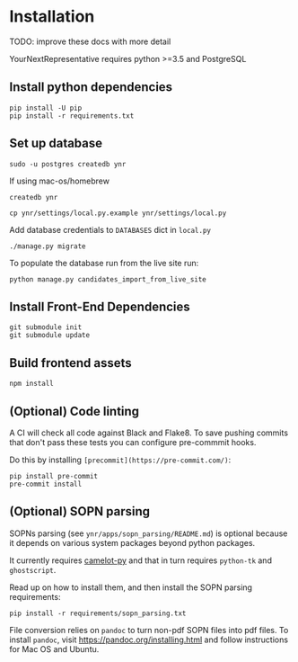 # Installation

TODO: improve these docs with more detail

YourNextRepresentative requires python >=3.5 and PostgreSQL

## Install python dependencies

```
pip install -U pip
pip install -r requirements.txt
```

## Set up database

```
sudo -u postgres createdb ynr
```

If using mac-os/homebrew
```
createdb ynr
```

```
cp ynr/settings/local.py.example ynr/settings/local.py
```

Add database credentials to `DATABASES` dict in `local.py`

```
./manage.py migrate
```

To populate the database run from the live site run:

```
python manage.py candidates_import_from_live_site
```

## Install Front-End Dependencies

```
git submodule init
git submodule update
```

## Build frontend assets

```
npm install
```

## (Optional) Code linting

A CI will check all code against Black and Flake8. To save pushing commits that don't
pass these tests you can configure pre-commmit hooks.

Do this by installing `[precommit](https://pre-commit.com/)`:

```
pip install pre-commit
pre-commit install
```

## (Optional) SOPN parsing

SOPNs parsing (see `ynr/apps/sopn_parsing/README.md`) is optional
because it depends on various system packages beyond python packages.

It currently requires [camelot-py](https://camelot-py.readthedocs.io/en/master/user/install.html#install)
and that in turn requires `python-tk` and `ghostscript`.

Read up on how to install them, and then install the SOPN parsing requirements:

```
pip install -r requirements/sopn_parsing.txt
```

File conversion relies on `pandoc` to turn non-pdf SOPN files into pdf files.
To install `pandoc`, visit https://pandoc.org/installing.html and follow instructions
for Mac OS and Ubuntu. 